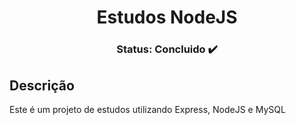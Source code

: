 <h1 align="center">Estudos NodeJS</h1>

<h3 align="center">Status: Concluido ✔️</h3>

## Descrição
Este é um projeto de estudos utilizando Express, NodeJS e MySQL
